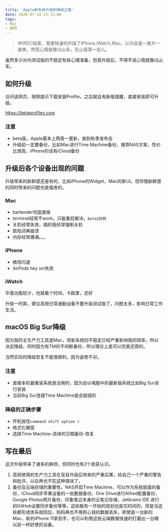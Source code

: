 ```yaml
---
title: 'Apple新系统升级到降级之路'
date: 2020-07-10 23:12:08
tags:
- Mac
- 搞机
---
```

> WWDC结束，我便快速的升级了iPhone,iWatch,Mac，以为会是一直升一直爽，然而心情就像过山车，先让我哭一会儿。

虽然多少对内测试版的不稳定有些心理准备，但真升级后，不得不说心情就像过山车。


## 如何升级

访问该网页，按照提示下载安装Profile，之后就会有新版提醒，直接安装即可升级。

https://betaprofiles.com

### 注意

- beta版，Apple基本上两周一更新，直到秋季发布会
- 升级前一定要备份，比如Mac进行Time Machine备份，推荐NAS方案，性价比很高，iPhone的话有iCloud备份


## 升级后各个设备出现的问题

升级带来的新鲜感还是有的，比如iPhone的Widget，Mac的新UI。但伴随新鲜感的同时带来的问题也是蛋疼的。

### Mac
- bartender彻底废掉
- terminal经常不work，只能重启解决，`beta2好转`
- 关机经常失效，搞的我经常强制关机
- 欧陆词典崩溃
- 内存经常爆满。。。

### iPhone
- 微信闪退
- AirPods hey siri失败

### iWatch
毕竟功能较少，也就看个时间，卡路里，还好

升级一时爽，建议高频日常通勤设备不要升级测试版了，问题太多，影响日常工作生活。

## macOS Big Sur降级

因为我的主生产力工具是Mac，但新系统的不稳定已经严重影响我的效率，所以决定降级，同时因为有TM的不间断备份，所以理论上是可以完美还原的。

当然实际的降级恢复不是很顺利，因为姿势不对。

### 注意
- 直接本机器重装系统是没用的，因为会以电脑中的最新版系统比如Big Sur进行安装
- 当前Big Sur连接Time Machine是会报错的

### 降级的正确步骤
- 开机按住`command shift option r`
- 格式化硬盘
- 选择Time Machine-具体的日期备份-恢复

## 写在最后

这次升级带来了诸多的麻烦，但同时也有2个收获认识。

1. 高频使用的生产力工具在盲目升级后带来的严重后果，给自己一个严重的警告和批评，以后再也不犯这种错误了。
2. 备份及云端存储的重要性，NAS开启Time Machine，可以作为系统层面的备份，iCloud同步苹果设备的一些数据备份，One Drive进行Alfred配置备份，Google Photos照片备份，印象笔记本身的云笔记存储，Jetbrains IDE 进行的GitHub设置同步备份等等，这些服务一开始的规划也是花时间的，但是当这些都形成体系规则后，妈妈再也不用担心我的数据丢失，即使是一台新的Mac，新的iPhone 11拿到手，也可以利用这些云端数据快速的打磨出一台跟以前一样好使的设备。

